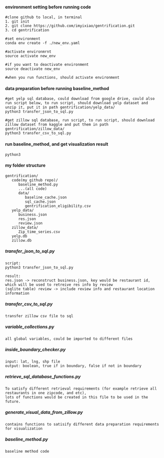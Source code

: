 #### environment setting before running code
```
#clone github to local, in terminal 
1. git init
2. git clone https://github.com/imyixiao/gentrification.git
3. cd gentrification

#set environment
conda env create -f ./new_env.yaml

#activate environmrnt
source activate new_env

#if you want to deactivate environment 
source deactivate new_env

#when you run functions, should activate environment
```

#### data preparation before running baseline_method
```
#get yelp sql database, could download from google drive, could also run script below, to run script, should download yelp dataset and unzip it, put it in path gentrification/yelp_data/
python3 transfer_json_to_sql.py

#get zillow sql database, run script, to run script, should download zillow dataset from kaggle and put them in path gentrification/zillow_data/
python3 transfer_csv_to_sql.py
```

#### run baseline_method, and get visualization result
```
python3 
```

#### my folder structure
```
gentrification/
   code(my github repo)/
      baseline_method.py
      ...(all code)
      data/
         baseline_cache.json
         sql_cache.json
         gentrification_eligibility.csv
   yelp_data/
      business.json
      res.json
      review.json
   zillow_data/
      Zip_time_series.csv
   yelp.db
   zillow.db
```

##### transfer_json_to_sql.py
```
script:
python3 transfer_json_to_sql.py

result:
res.json -> reconstruct business.json, key would be restaurant id, which will be used to retreive res info by review 
(sqlite table) review -> include review info and restaurant location information 
```

##### transfer_csv_to_sql.py
```
transfer zillow csv file to sql
```


##### variable_collections.py
```
all global variables, could be imported to different files
```

##### inside_boundary_checker.py
```
input: lat, lng, shp file
output: boolean, true if in boundary, false if not in boundary
```

##### retrieve_sql_database_functions.py
```
To satisfy different retrieval requirements (for example retrieve all restaurants in one zipcode, and etc), 
lots of functions would be created in this file to be used in the future.  
```

##### generate_visual_data_from_zillow.py
```
contains functions to satisify different data preparation requirements for visualization
```

##### baseline_method.py
```
baseline method code
```